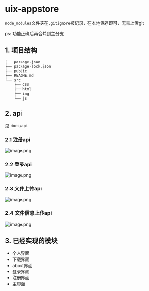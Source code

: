 # uix-appstore

`node_modules`文件夹在`.gitignore`被记录，在本地保存即可，无需上传git

ps: 功能正确后再合并到主分支
## 1. 项目结构 
```c
├── package.json
├── package-lock.json
├── public
├── README.md
└── src
    ├── css
    ├── html 
    ├── img
    └── js

```

## 2. api
见 `docs/api` 
### 2.1 注册api
![image.png](https://s2.loli.net/2022/11/01/o7yv5LxUGMrbVfP.png)
### 2.2 登录api
![image.png](https://s2.loli.net/2022/11/01/cg6KPls1fNoI2SA.png)

### 2.3 文件上传api
![image.png](https://s2.loli.net/2022/11/01/5pMIqvgTjxcYU3C.png)

### 2.4 文件信息上传api
![image.png](https://s2.loli.net/2022/11/03/3UAwJXaubOQLPzk.png)
## 3. 已经实现的模块
- 个人界面
- 下载界面
- about界面
- 登录界面
- 注册界面
- 主界面

